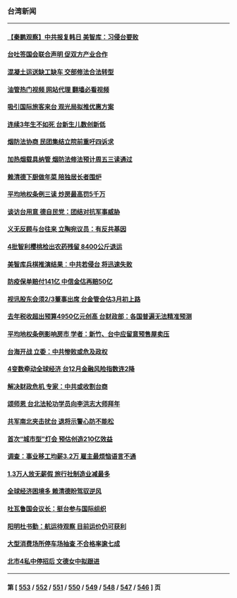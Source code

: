 ### 台湾新闻
---
#### [【秦鹏观察】中共报复韩日 美智库：习侵台要败](../../pages/ncid1349361/n13904080.md?01111645) 
#### [台吐签国会联合声明 促双方产业合作](../../pages/ncid1349361/n13903852.md?01111645) 
#### [混凝土运送缺工缺车 交部修法合法转型](../../pages/ncid1349361/n13903851.md?01111645) 
#### [油管热门视频 网站代理 翻墙必看视频](http://138.2.39.72:81/youtube.html?epic-marker?01111645)
#### [吸引国际旅客来台 观光局拟推优惠方案](../../pages/ncid1349361/n13903906.md?01111645) 
#### [连续3年生不如死 台新生儿数创新低](../../pages/ncid1349361/n13903907.md?01111645) 
#### [烟防法协商 民团集结立院前重吁四诉求](../../pages/ncid1349361/n13903909.md?01111645) 
#### [加热烟载具纳管 烟防法修法预计周五三读通过](../../pages/ncid1349361/n13903905.md?01111645) 
#### [赖清德下厨做年菜 陪独居长者围炉](../../pages/ncid1349361/n13903876.md?01111645) 
#### [平均地权条例三读 炒房最高罚5千万](../../pages/ncid1349361/n13903877.md?01111645) 
#### [谈访台用意 德自民党：团结对抗军事威胁](../../pages/ncid1349361/n13903854.md?01111645) 
#### [义无反顾与台往来 立陶宛议员：有反共基因](../../pages/ncid1349361/n13903856.md?01111645) 
#### [4批智利樱桃检出农药残留 8400公斤退运](../../pages/ncid1349361/n13903859.md?01111645) 
#### [美智库兵棋推演结果︰中共若侵台 将迅速失败](../../pages/ncid1349361/n13903720.md?01111645) 
#### [防疫保单赔付141亿 中信金估再赔50亿](../../pages/ncid1349361/n13903842.md?01111645) 
#### [视讯股东会须2/3董事出席 台金管会估3月初上路](../../pages/ncid1349361/n13903802.md?01111645) 
#### [去年税收超出预算4950亿元创高 台财政部：各国普遍无法精准预测](../../pages/ncid1349361/n13903809.md?01111645) 
#### [平均地权条例影响房市 学者：新竹、台中应留意预售屋卖压](../../pages/ncid1349361/n13903812.md?01111645) 
#### [台海开战 立委：中共惨败或危及政权](../../pages/ncid1349361/n13903817.md?01111645) 
#### [4变数牵动全球经济 台12月金融风险指数连2降](../../pages/ncid1349361/n13903811.md?01111645) 
#### [解决财政危机 专家：中共或收割台商](../../pages/ncid1349361/n13903796.md?01111645) 
#### [颂师恩 台北法轮功学员向李洪志大师拜年](../../pages/ncid1349361/n13902399.md?01111645) 
#### [共军南北夹击扰台 退将示警心防不能松](../../pages/ncid1349361/n13903188.md?01111645) 
#### [首次“城市型”灯会 预估创造210亿效益](../../pages/ncid1349361/n13903210.md?01111645) 
#### [调查：事业移工均薪3.2万 雇主最烦恼语言不通](../../pages/ncid1349361/n13903216.md?01111645) 
#### [1.3万人放无薪假 旅行社制造业减最多](../../pages/ncid1349361/n13903217.md?01111645) 
#### [全球经济困境多 赖清德盼驾驭逆风](../../pages/ncid1349361/n13903151.md?01111645) 
#### [吐瓦鲁国会议长：挺台参与国际组织](../../pages/ncid1349361/n13903150.md?01111645) 
#### [阳明杜书勤：航运待观察 目前运价仍可获利](../../pages/ncid1349361/n13903164.md?01111645) 
#### [大型消费场所停车场抽查 不合格率逾七成](../../pages/ncid1349361/n13903199.md?01111645) 
#### [北市4私中停招后 文德女中拟跟进](../../pages/ncid1349361/n13903198.md?01111645) 

---
#### 第 [ [553](./553.md?01111645) / [552](./552.md?01111645) / [551](./551.md?01111645) / [550](./550.md?01111645) / [549](./549.md?01111645) / [548](./548.md?01111645) / [547](./547.md?01111645) / [546](./546.md?01111645) ] 页

